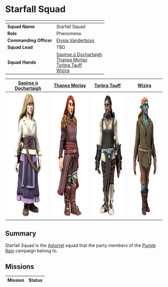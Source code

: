 # Starfall Squad

| []() | |
| --- | --- |
| **Squad Name** | Starfall Squad | squad.2
| **Role** | Phenomena |
| **Commanding Officer** | [Elysia Vanderboss](../../../characters/elysia-vanderboss.md) |
| **Squad Lead** | TBD |
| **Squad Hands** | [Saoirse ó Dochartaigh](../../../characters/saoirse-o-dochartaigh.md)<br>[Thanea Morlay](../../../characters/thanea-morlay.md)<br>[Torbra Tauff](../../../characters/torbra-tauff.md)<br>[Wizira](../../../characters/wizira.md)  |

| [Saoirse ó Dochartaigh](../../../characters/saoirse-o-dochartaigh.md) | [Thanea Morlay](../../../characters/thanea-morlay.md) | [Torbra Tauff](../../../characters/torbra-tauff.md) | [Wizira](../../../characters/wizira.md) |
|:---:|:---:|:---:|:---:|
| <img src="https://raw.githubusercontent.com/jesskelsall/astarus-images/main/people/portraits/96456245c79828b5.png" height="400" /> | <img src="https://raw.githubusercontent.com/jesskelsall/astarus-images/main/people/portraits/db42750c63a0a387.png" height="400" />  | <img src="https://raw.githubusercontent.com/jesskelsall/astarus-images/main/people/portraits/c275fac3807fe83b.png" height="400" /> | <img src="https://raw.githubusercontent.com/jesskelsall/astarus-images/main/people/portraits/b6ddf2e960574729.png" height="400" /> |

## Summary

Starfall Squad is the [Astorrel](../astorrel.md) squad that the party members of the [Purple Rain](../../../campaigns/purple-rain.md) campaign belong to.

## Missions

| Mission | Status |
| --- | --- |
